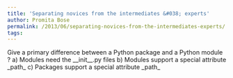 ```yaml
---
title: 'Separating novices from the intermediates &#038; experts'
author: Promita Bose
permalink: /2013/06/separating-novices-from-the-intermediates-experts/
tags:
---
```

Give a primary difference between a Python package and a Python module ? a) Modules need the \_\_init\_\_.py files b) Modules support a special attribute \_path\_ c) Packages support a special attribute \_path\_

